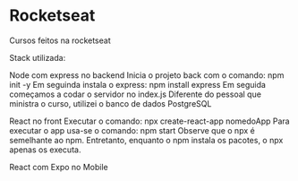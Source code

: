 # Rocketseat
Cursos feitos na rocketseat

Stack utilizada:

Node com express no backend
    Inicia o projeto back com o comando: npm init -y
    Em seguinda instala o express: npm install express
    Em seguida começamos a codar o servidor no index.js
    Diferente do pessoal que ministra o curso, utilizei o banco de dados PostgreSQL
    
React no front
    Executar o comando: npx create-react-app nomedoApp 
    Para executar o app usa-se o comando: npm start
    Observe que o npx é semelhante ao npm. Entretanto, enquanto o npm instala os pacotes, o npx apenas os executa.
    
React com Expo no Mobile
